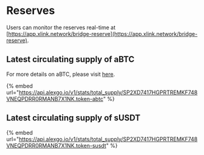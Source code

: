 # Reserves

Users can monitor the reserves real-time at [https://app.xlink.network/bridge-reserve](https://app.xlink.network/bridge-reserve).

## Latest circulating supply of aBTC

For more details on aBTC, please visit [here](broken-reference).

{% embed url="https://api.alexgo.io/v1/stats/total_supply/SP2XD7417HGPRTREMKF748VNEQPDRR0RMANB7X1NK.token-abtc" %}

## Latest circulating supply of sUSDT

{% embed url="https://api.alexgo.io/v1/stats/total_supply/SP2XD7417HGPRTREMKF748VNEQPDRR0RMANB7X1NK.token-susdt" %}
